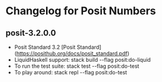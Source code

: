 # Changelog for Posit Numbers

## posit-3.2.0.0

  * Posit Standard 3.2 [Posit Standard] (https://posithub.org/docs/posit_standard.pdf)
  * LiquidHaskell support: stack build --flag posit:do-liquid
  * To run the test suite: stack test --flag posit:do-test
  * To play around: stack repl --flag posit:do-test

